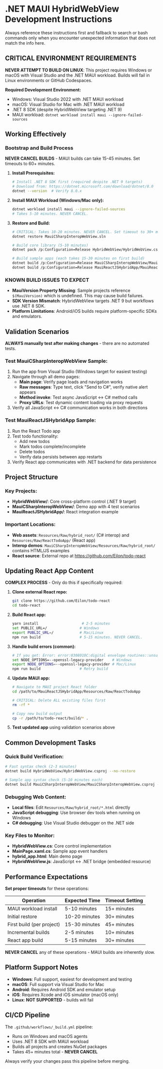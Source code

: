 # .NET MAUI HybridWebView Development Instructions

Always reference these instructions first and fallback to search or bash commands only when you encounter unexpected information that does not match the info here.

## CRITICAL ENVIRONMENT REQUIREMENTS

**NEVER ATTEMPT TO BUILD ON LINUX**: This project requires Windows or macOS with Visual Studio and the .NET MAUI workload. Builds will fail in Linux environments or GitHub Codespaces.

**Required Development Environment:**
- Windows: Visual Studio 2022 with .NET MAUI workload
- macOS: Visual Studio for Mac with .NET MAUI workload  
- .NET 8 SDK (despite HybridWebView targeting .NET 9)
- MAUI workload: `dotnet workload install maui --ignore-failed-sources`

## Working Effectively

### Bootstrap and Build Process
**NEVER CANCEL BUILDS** - MAUI builds can take 15-45 minutes. Set timeouts to 60+ minutes.

1. **Install Prerequisites:**
   ```bash
   # Install .NET 8 SDK first (required despite .NET 9 targets)
   # Download from: https://dotnet.microsoft.com/download/dotnet/8.0
   dotnet --version  # Verify 8.0.x
   ```

2. **Install MAUI Workload (Windows/Mac only):**
   ```bash
   dotnet workload install maui --ignore-failed-sources
   # Takes 5-10 minutes. NEVER CANCEL.
   ```

3. **Restore and Build:**
   ```bash
   # CRITICAL: Takes 10-20 minutes. NEVER CANCEL. Set timeout to 30+ minutes.
   dotnet restore MauiCSharpInteropWebView.sln
   
   # Build core library (5-10 minutes)
   dotnet pack /p:Configuration=Release HybridWebView/HybridWebView.csproj
   
   # Build sample apps (each takes 15-30 minutes on first build)
   dotnet build /p:Configuration=Release MauiCSharpInteropWebView/MauiCSharpInteropWebView.csproj
   dotnet build /p:Configuration=Release MauiReactJSHybridApp/MauiReactJSHybridApp.csproj
   ```

### KNOWN BUILD ISSUES TO EXPECT
- **MauiVersion Property Missing**: Sample projects reference `$(MauiVersion)` which is undefined. This may cause build failures.
- **SDK Version Mismatch**: HybridWebView targets .NET 9 but workflows use .NET 8 SDK.
- **Platform Limitations**: Android/iOS builds require platform-specific SDKs and emulators.

## Validation Scenarios

**ALWAYS manually test after making changes** - there are no automated tests.

### Test MauiCSharpInteropWebView Sample:
1. Run the app from Visual Studio (Windows target for easiest testing)
2. Navigate through all demo pages:
   - **Main page**: Verify page loads and navigation works
   - **Raw messages**: Type text, click "Send to C#", verify native alert appears
   - **Method invoke**: Test async JavaScript ↔ C# method calls
   - **Proxy URLs**: Test dynamic content loading via proxy requests
3. Verify all JavaScript ↔ C# communication works in both directions

### Test MauiReactJSHybridApp Sample:
1. Run the React Todo app
2. Test todo functionality:
   - Add new todos
   - Mark todos complete/incomplete  
   - Delete todos
   - Verify data persists between app restarts
3. Verify React app communicates with .NET backend for data persistence

## Project Structure

### Key Projects:
- **HybridWebView/**: Core cross-platform control (.NET 9 target)
- **MauiCSharpInteropWebView/**: Demo app with 4 test scenarios
- **MauiReactJSHybridApp/**: React integration example

### Important Locations:
- **Web assets**: `Resources/Raw/hybrid_root/` (C# interop) and `Resources/Raw/ReactTodoApp/` (React app)
- **Interop demos**: `MauiCSharpInteropWebView/Resources/Raw/hybrid_root/` contains HTML/JS examples
- **React source**: External repo at https://github.com/Eilon/todo-react

## Updating React App Content

**COMPLEX PROCESS** - Only do this if specifically required:

1. **Clone external React repo:**
   ```bash
   git clone https://github.com/Eilon/todo-react
   cd todo-react
   ```

2. **Build React app:**
   ```bash
   yarn install                    # 2-5 minutes
   set PUBLIC_URL=/               # Windows
   export PUBLIC_URL=/            # Mac/Linux
   npm run build                  # 5-15 minutes. NEVER CANCEL.
   ```

3. **Handle build errors (common):**
   ```bash
   # If you get: Error: error:0308010C:digital envelope routines::unsupported
   set NODE_OPTIONS=--openssl-legacy-provider    # Windows  
   export NODE_OPTIONS=--openssl-legacy-provider # Mac/Linux
   npm run build                  # Retry build
   ```

4. **Update MAUI app:**
   ```bash
   # Navigate to MAUI project React folder
   cd /path/to/MauiReactJSHybridApp/Resources/Raw/ReactTodoApp
   
   # CRITICAL: Delete ALL existing files first
   rm -rf *
   
   # Copy new build output
   cp -r /path/to/todo-react/build/* .
   ```

5. **Test updated app** using validation scenarios above

## Common Development Tasks

### Quick Build Verification:
```bash
# Fast syntax check (2-3 minutes)
dotnet build HybridWebView/HybridWebView.csproj --no-restore

# Sample app syntax check (5-10 minutes each)  
dotnet build MauiCSharpInteropWebView/MauiCSharpInteropWebView.csproj --no-restore
```

### Debugging Web Content:
- **Local files**: Edit `Resources/Raw/hybrid_root/*.html` directly
- **JavaScript debugging**: Use browser dev tools when running on Windows
- **C# debugging**: Use Visual Studio debugger on the .NET side

### Key Files to Monitor:
- **HybridWebView.cs**: Core control implementation
- **MainPage.xaml.cs**: Sample app event handlers  
- **hybrid_app.html**: Main demo page
- **HybridWebView.js**: JavaScript ↔ .NET bridge (embedded resource)

## Performance Expectations

**Set proper timeouts** for these operations:

| Operation | Expected Time | Timeout Setting |
|-----------|---------------|-----------------|
| MAUI workload install | 5-10 minutes | 15+ minutes |
| Initial restore | 10-20 minutes | 30+ minutes |
| First build (per project) | 15-30 minutes | 45+ minutes |
| Incremental builds | 2-5 minutes | 10+ minutes |
| React app build | 5-15 minutes | 30+ minutes |

**NEVER CANCEL** any of these operations - MAUI builds are inherently slow.

## Platform Support Notes

- **Windows**: Full support, easiest for development and testing
- **macOS**: Full support via Visual Studio for Mac
- **Android**: Requires Android SDK and emulator setup
- **iOS**: Requires Xcode and iOS simulator (macOS only)
- **Linux**: **NOT SUPPORTED** - builds will fail

## CI/CD Pipeline

The `.github/workflows/_build.yml` pipeline:
- Runs on Windows and macOS agents
- Uses .NET 8 SDK with MAUI workload
- Builds all projects and creates NuGet packages
- Takes 45+ minutes total - **NEVER CANCEL**

Always verify your changes pass this pipeline before merging.